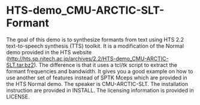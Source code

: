 HTS-demo_CMU-ARCTIC-SLT-Formant
===============================

The goal of this demo is to synthesize formants from text using HTS 2.2 text-to-speech synthesis (TTS) toolkit.
It is a modification of the Normal demo provided in the HTS website (http://hts.sp.nitech.ac.jp/archives/2.2/HTS-demo_CMU-ARCTIC-SLT.tar.bz2).
The difference is that it uses a tcl/tk script to extract the formant frequencies and bandwidth.
It gives you a good example on how to use another set of features instead of SPTK Mceps which are provided in the HTS Normal demo.
The speaker is CMU-ARCTIC-SLT.
The installation instruction are provided in INSTALL.
The licensing information is provided in LICENSE.




